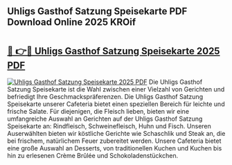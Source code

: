## Uhligs Gasthof Satzung Speisekarte PDF Download Online 2025 KROif

# <h2><a href="http://gccl59h.nevu.top/?p=Uhligs+Gasthof+Satzung+Speisekarte">🔗 👉🔴 Uhligs Gasthof Satzung Speisekarte 2025 PDF</a></h2>

[![Uhligs Gasthof Satzung Speisekarte 2025 PDF](https://i.imgur.com/dBaPXMq.png)](http://gccl59h.nevu.top/?p=Uhligs+Gasthof+Satzung+Speisekarte)
Die Uhligs Gasthof Satzung Speisekarte ist die Wahl zwischen einer Vielzahl von Gerichten und befriedigt Ihre Geschmackspräferenzen. Die Uhligs Gasthof Satzung Speisekarte unserer Cafeteria bietet einen speziellen Bereich für leichte und frische Salate. Für diejenigen, die Fleisch lieben, bieten wir eine umfangreiche Auswahl an Gerichten auf der Uhligs Gasthof Satzung Speisekarte an: Rindfleisch, Schweinefleisch, Huhn und Fisch. Unseren Auserwählten bieten wir köstliche Gerichte wie Schaschlik und Steak an, die bei frischem, natürlichem Feuer zubereitet werden. Unsere Cafeteria bietet eine große Auswahl an Desserts, von traditionellen Kuchen und Kuchen bis hin zu erlesenen Crème Brûlée und Schokoladenstückchen.
